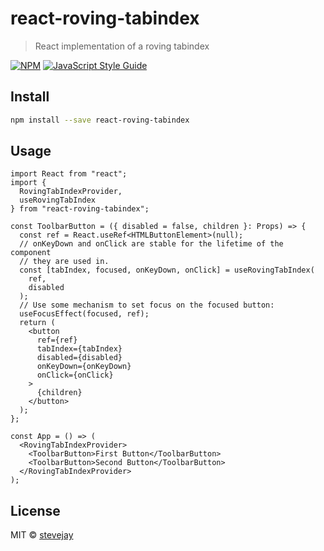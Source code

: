 # react-roving-tabindex

> React implementation of a roving tabindex

[![NPM](https://img.shields.io/npm/v/react-roving-tabindex.svg)](https://www.npmjs.com/package/react-roving-tabindex) [![JavaScript Style Guide](https://img.shields.io/badge/code_style-standard-brightgreen.svg)](https://standardjs.com)

## Install

```bash
npm install --save react-roving-tabindex
```

## Usage

```tsx
import React from "react";
import {
  RovingTabIndexProvider,
  useRovingTabIndex
} from "react-roving-tabindex";

const ToolbarButton = ({ disabled = false, children }: Props) => {
  const ref = React.useRef<HTMLButtonElement>(null);
  // onKeyDown and onClick are stable for the lifetime of the component
  // they are used in.
  const [tabIndex, focused, onKeyDown, onClick] = useRovingTabIndex(
    ref,
    disabled
  );
  // Use some mechanism to set focus on the focused button:
  useFocusEffect(focused, ref);
  return (
    <button
      ref={ref}
      tabIndex={tabIndex}
      disabled={disabled}
      onKeyDown={onKeyDown}
      onClick={onClick}
    >
      {children}
    </button>
  );
};

const App = () => (
  <RovingTabIndexProvider>
    <ToolbarButton>First Button</ToolbarButton>
    <ToolbarButton>Second Button</ToolbarButton>
  </RovingTabIndexProvider>
);
```

## License

MIT © [stevejay](https://github.com/stevejay)
